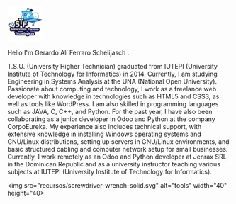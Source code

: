 <img src="recursos/logo2.webp" alt="Logo" width="80" height="80"> 

Hello I'm Gerardo Alí Ferraro Schelijasch .

T.S.U. (University Higher Technician) graduated from IUTEPI (University Institute of Technology for Informatics) in 2014. Currently, I am studying Engineering in Systems Analysis at the UNA (National Open University). Passionate about computing and technology, I work as a freelance web developer with knowledge in technologies such as HTML5 and CSS3, as well as tools like WordPress. I am also skilled in programming languages such as JAVA, C, C++, and Python. For the past year, I have also been collaborating as a junior developer in Odoo and Python at the company CorpoEureka.
My experience also includes technical support, with extensive knowledge in installing Windows operating systems and GNU/Linux distributions, setting up servers in GNU/Linux environments, and basic structured cabling and computer network setup for small businesses.
Currently, I work remotely as an Odoo and Python developer at Jenrax SRL in the Dominican Republic and as a university instructor teaching various subjects at IUTEPI (University Institute of Technology for Informatics).

<img src="recursos/screwdriver-wrench-solid.svg" alt="tools" width="40" height="40>